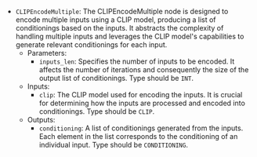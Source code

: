 - `CLIPEncodeMultiple`: The CLIPEncodeMultiple node is designed to encode multiple inputs using a CLIP model, producing a list of conditionings based on the inputs. It abstracts the complexity of handling multiple inputs and leverages the CLIP model's capabilities to generate relevant conditionings for each input.
    - Parameters:
        - `inputs_len`: Specifies the number of inputs to be encoded. It affects the number of iterations and consequently the size of the output list of conditionings. Type should be `INT`.
    - Inputs:
        - `clip`: The CLIP model used for encoding the inputs. It is crucial for determining how the inputs are processed and encoded into conditionings. Type should be `CLIP`.
    - Outputs:
        - `conditioning`: A list of conditionings generated from the inputs. Each element in the list corresponds to the conditioning of an individual input. Type should be `CONDITIONING`.
